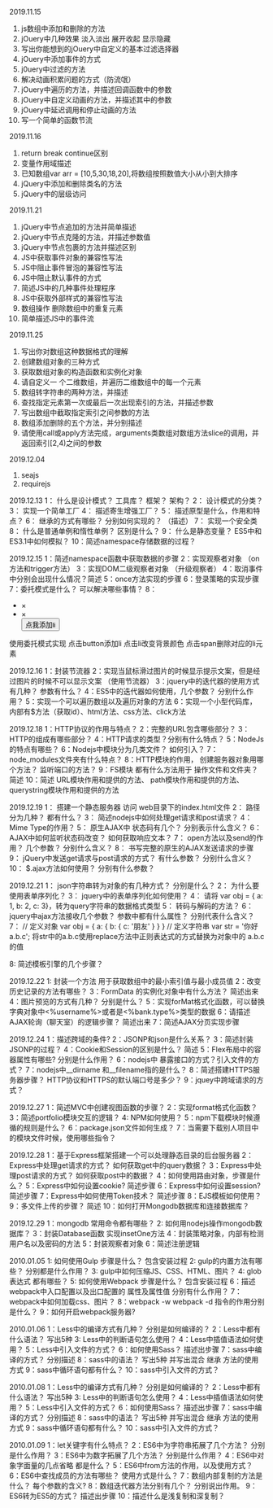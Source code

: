 2019.11.15
1. js数组中添加和删除的方法
2. jOuery中几种效果 淡入淡出 展开收起 显示隐藏
3. 写出你能想到的jOuery中自定义的基本过滤选择器
4. jOuery中添加事件的方式
5. j0uery中过滤的方法
6. 解决动画积累问题的方式（防流氓）
7. jOuery中遍历的方法，并描述回调函数中的参数
8. jOuery中自定义动画的方法，并描述其中的参数
9. jOuery中延迟调用和停止动画的方法
10. 写一个简单的函数节流

2019.11.16
1. return break continue区别
2. 变量作用域描述
3. 已知数组var arr = [10,5,30,18,20],将数组按照数值大小从小到大排序
4. jQuery中添加和删除类名的方法
5. jQuery中的层级访问

2019.11.21
1. jQuery中节点追加的方法并简单描述
2. jQuery中节点克隆的方法，并描述参数值
3. jQuery中节点包裹的方法并描述区别
4. JS中获取事件对象的兼容性写法
5. JS中阻止事件冒泡的兼容性写法
6. JS中阻止默认事件的方式
7. 简述JS中的几种事件处理程序
8. JS中获取外部样式的兼容性写法
9. 数组操作 删除数组中的重复元素
10. 简单描述JS中的事件流

2019.11.25
1. 写出你对数组这种数据格式的理解
2. 创建数组对象的三种方式
3. 获取数组对象的构造函数和实例化对象
4. 请自定义一 个二维数组，并遍历二维数组中的每一个元素
5. 数组转字符串的两种方法，并描述
6. 查找指定元素第一次或最后一次出现索引的方法，并描述参数
7. 写出数组中截取指定索引之间参数的方法
8. 数组添加删除的五个方法，并分别描述
9. 请使用call或apply方法完成，arguments类数组对数组方法slice的调用，并返回索引[2,4)之间的参数

2019.12.04
1. seajs
2. requirejs

2019.12.13
1： 什么是设计模式？ 工具库？ 框架？ 架构？
2： 设计模式的分类？
3： 实现一个简单工厂
4： 描述寄生增强工厂？
5： 描述原型是什么，作用和特点？
6： 继承的方式有哪些？ 分别如何实现的？ （描述）
7： 实现一个安全类
8： 什么是普通单例和惰性单例？ 区别是什么？
9： 什么是静态变量？ ES5中和ES3.1中如何模拟？
10：简述namespace存储数据的过程？

2019.12.15
1：简述namespace函数中获取数据的步骤
2：实现观察者对象 （on方法和trigger方法）
3：实现DOM二级观察者对象 （升级观察者）
4：取消事件中分别会出现什么情况？简述
5：once方法实现的步骤
6：登录策略的实现步骤
7：委托模式是什么？ 可以解决哪些事情？
8：<ul>
	<li><span>&times;</span></li>
	<li><span>&times;</span></li>
	<button>点我添加li</button>
   </ul>
   使用委托模式实现 点击button添加li 点击li改变背景颜色  点击span删除对应的li元素

2019.12.16
1：封装节流器
2：实现当鼠标滑过图片的时候显示提示文案，但是经过图片的时候不可以显示文案 （使用节流器）
3：jquery中的迭代器的使用方式有几种？ 参数有什么？
4：ES5中的迭代器如何使用，几个参数？ 分别什么作用？
5：实现一个可以遍历数组以及遍历对象的方法
6：实现一个小型代码库， 内部有$方法（获取id）、html方法、css方法、click方法

2019.12.18
1：HTTP协议的作用与特点？
2：完整的URL包含哪些部分？
3：HTTP的组成有哪些部分？
4：HTTP请求的类型？分别有什么特点？
5：NodeJs的特点有哪些？
6：Nodejs中模块分为几类文件？ 如何引入？
7：node_modules文件夹有什么特点？
8：HTTP模块的作用， 创建服务器对象用哪个方法？ 监听端口的方法？
9：FS模块  都有什么方法用于 操作文件和文件夹？ 简述
10：简述 URL模块作用和提供的方法、 path模块作用和提供的方法、 querystring模块作用和提供的方法

2019.12.19
1： 搭建一个静态服务器 访问 web目录下的index.html文件
2： 路径分为几种？ 都有什么？
3： 简述nodejs中如何处理get请求和post请求？
4： Mime Type的作用？
5： 原生AJAX中 状态码有几个？ 分别表示什么含义？
6： AJAX中如何监听状态码改变？ 如何获取响应文本？
7： open方法以及send的作用？ 几个参数？ 分别什么含义？
8： 书写完整的原生的AJAX发送请求的步骤
9： jQuery中发送get请求与post请求的方式？ 有什么参数？ 分别什么含义？
10： $.ajax方法如何使用？ 分别有什么参数？

2019.12.21
1： json字符串转为对象的有几种方式？ 分别是什么？
2： 为什么要使用表单序列化？
3： jquery中的表单序列化如何使用？
4： 请将 var obj = { a: 1, b: 2, c: 3}，转为query字符串的数据格式类型
5： 转码与解码的方法？
6： jquery中ajax方法接收几个参数？ 参数中都有什么属性？ 分别代表什么含义？
7： // 定义对象
	var obj = {
		a: {
			b: {
				c: '朋友'
			}
		}
	}
	// 定义字符串
	var str = '你好a.b.c';
   将str中的a.b.c使用replace方法中正则表达式的方式替换为对象中的  a.b.c的值

8: 简述模板引擎的几个步骤？

2019.12.22
1: 封装一个方法 用于获取数组中的最小索引值与最小成员值
2：改变历史记录的方法有哪些？
3：FormData 的实例化对象中有什么方法？ 简述出来
4：图片预览的方式有几种？ 分别是什么？
5：实现forMat格式化函数，可以替换字典对象中<%username%>或者是<%bank.type%>类型的数据
6：请描述AJAX轮询（聊天室）的逻辑步骤？ 简述出来
7：简述AJAX分页实现步骤

2019.12.24
1：描述跨域的条件?
2：JSONP和json是什么关系？
3：简述封装JSONP的过程？
4：Cookie和Session的区别是什么？ 简述
5：Flex布局中的容器属性有哪些? 分别是什么作用？
6：nodejs中 暴露接口的方式？引入文件的方式？
7：nodejs中__dirname 和__filename指的是什么？
8：简述搭建HTTPS服务器步骤？ HTTP协议和HTTPS的默认端口号是多少？
9：jquey中跨域请求的方式？

2019.12.27
1：简述MVC中创建视图函数的步骤？
2：实现format格式化函数？
3：简述portfolio模块交互的逻辑？
4: NPM如何使用？
5：npm下载模块时候遵循的规则是什么？
6：package.json文件如何生成？
7：当需要下载别人项目中的模块文件时候，使用哪些指令？

2019.12.28
1：基于Express框架搭建一个可以处理静态目录的后台服务器
2：Express中处理get请求的方式？ 如何获取get中的query数据？
3：Express中处理post请求的方式？ 如何获取post中的数据？
4：如何使用路由对象，步骤是什么？
5：Express中如何设置cookie? 简述步骤
6：Express中如何设置session? 简述步骤
7：Express中如何使用Token技术？ 简述步骤
8：EJS模板如何使用？
9：多文件上传的步骤？ 简述
10：如何打开Mongodb数据库和连接数据库？

2019.12.29
1：mongodb 常用命令都有哪些？
2: 如何用nodejs操作mongodb数据库？
3：封装Database函数 实现insetOne方法
4：封装策略对象，内部有检测用户名以及密码的方法
5：封装观察者对象
6：简述注册逻辑

2010.01.05
1: 如何使用Gulp 步骤是什么？ 包含安装过程
2: gulp的内置方法有哪些？ 分别都是什么作用？
3: gulp中如何压缩JS、CSS、HTML、图片？
4: glob表达式 都有哪些？
5: 如何使用Webpack  步骤是什么？ 包含安装过程
6：描述webpack中入口配置以及出口配置的 属性及属性值 分别有什么作用？
7：webpack中如何加载css、图片？
8：webpack -w  webpack -d 指令的作用分别是什么？
9：如何开启webpack服务器?

2010.01.06
1：Less中的编译方式有几种？ 分别是如何编译的？
2：Less中都有什么语法？ 写出5种
3: Less中的判断语句怎么使用？
4：Less中插值语法如何使用？
5：Less中引入文件的方式？
6：如何使用Sass？ 描述出步骤
7：sass中编译的方式？ 分别描述
8：sass中的语法？ 写出5种  并写出混合 继承 方法的使用方式
9：sass中循环语句都有什么？
10：sass中引入文件的方式？

2010.01.08
1：Less中的编译方式有几种？ 分别是如何编译的？
2：Less中都有什么语法？ 写出5种
3: Less中的判断语句怎么使用？
4：Less中插值语法如何使用？
5：Less中引入文件的方式？
6：如何使用Sass？ 描述出步骤
7：sass中编译的方式？ 分别描述
8：sass中的语法？ 写出5种  并写出混合 继承 方法的使用方式
9：sass中循环语句都有什么？
10：sass中引入文件的方式？

2010.01.09
1：let关键字有什么特点？
2：ES6中为字符串拓展了几个方法？ 分别是什么作用？
3：ES6中为数字拓展了几个方法？ 分别是什么作用？
4：ES6中对象字面量的几点省略 都是什么？
5：ES6中from方法的作用，以及使用方式？
6：ES6中查找成员的方法有哪些？ 使用方式是什么？
7：数组内部复制的方法是什么？ 每个参数的含义?
8：数组迭代器方法分别有几个？ 分别说出作用。
9：ES6转为ES5的方式？ 描述出步骤
10：描述什么是浅复制和深复制？
